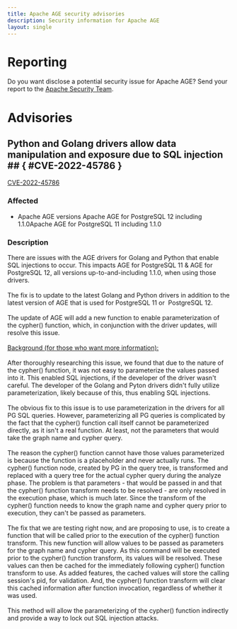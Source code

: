 ```yaml
---
title: Apache AGE security advisories
description: Security information for Apache AGE
layout: single
---
```


# Reporting

Do you want disclose a potential security issue for Apache AGE? Send your report to the  [Apache Security Team](mailto:security@apache.org).

# Advisories

## Python and Golang drivers allow data manipulation and exposure due to SQL injection ## { #CVE-2022-45786 }

[CVE-2022-45786](./CVE-2022-45786.cve.json)

### Affected

* Apache AGE versions Apache AGE for PostgreSQL 12 including 1.1.0Apache AGE for PostgreSQL 11 including 1.1.0


### Description

There are issues with the AGE drivers for Golang and Python that enable SQL injections to occur. This impacts AGE for PostgreSQL 11 &amp; AGE for PostgreSQL 12, all versions up-to-and-including 1.1.0, when using those drivers.<br><br>The fix is to update to the latest Golang and Python drivers in addition to the latest version of AGE that is used for PostgreSQL 11 or&nbsp; PostgreSQL 12.<br><br>The update of AGE will add a new function to enable parameterization of the cypher() function, which, in conjunction with the driver updates, will resolve this issue.<br><br><u>Background (for those who want more information):</u><br><br>After thoroughly researching this issue, we found that due to the nature of the cypher() function, it was not easy to parameterize the values passed into it. This enabled SQL injections, if the developer of the driver wasn't careful. The developer of the Golang and Pyton drivers didn't fully utilize parameterization, likely because of this, thus enabling SQL injections.<br><br>The obvious fix to this issue is to use parameterization in the drivers for all PG SQL queries. However, parameterizing all PG queries is complicated by the fact that the cypher() function call itself cannot be parameterized directly, as it isn't a real function. At least, not the parameters that would take the graph name and cypher query.<br><br>The reason the cypher() function cannot have those values parameterized is because the function is a placeholder and never actually runs. The cypher() function node, created by PG in the query tree, is transformed and replaced with a query tree for the actual cypher query during the analyze phase. The problem is that parameters - that would be passed in and that the cypher() function transform needs to be resolved - are only resolved in the execution phase, which is much later. Since the transform of the cypher() function needs to know the graph name and cypher query prior to execution, they can't be passed as parameters.<br><br>The fix that we are testing right now, and are proposing to use, is to create a function that will be called prior to the execution of the cypher() function transform. This new function will allow values to be passed as parameters for the graph name and cypher query. As this command will be executed prior to the cypher() function transform, its values will be resolved. These values can then be cached for the immediately following cypher() function transform to use. As added features, the cached values will store the calling session's pid, for validation. And, the cypher() function transform will clear this cached information after function invocation, regardless of whether it was used.<br><br>This method will allow the parameterizing of the cypher() function indirectly and provide a way to lock out SQL injection attacks.